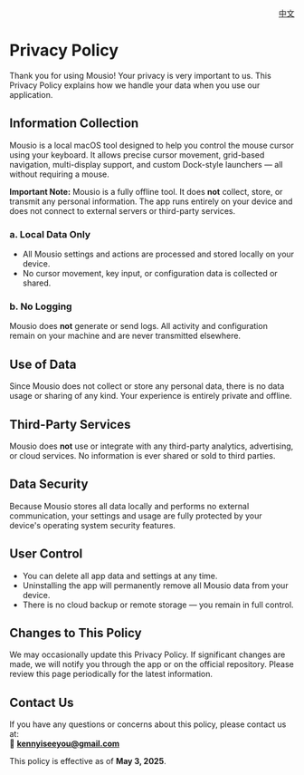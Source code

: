 <p align="right">
  <a href="./privacy-policy.zh.md">中文</a>
</p>
<!--rehype:style=float: right; bottom: -36px; position: relative;-->

Privacy Policy  
===

Thank you for using Mousio! Your privacy is very important to us. This Privacy Policy explains how we handle your data when you use our application.

## Information Collection

Mousio is a local macOS tool designed to help you control the mouse cursor using your keyboard. It allows precise cursor movement, grid-based navigation, multi-display support, and custom Dock-style launchers — all without requiring a mouse.

**Important Note:** Mousio is a fully offline tool. It does **not** collect, store, or transmit any personal information. The app runs entirely on your device and does not connect to external servers or third-party services.

### a. Local Data Only

- All Mousio settings and actions are processed and stored locally on your device.
- No cursor movement, key input, or configuration data is collected or shared.

### b. No Logging

Mousio does **not** generate or send logs. All activity and configuration remain on your machine and are never transmitted elsewhere.

## Use of Data

Since Mousio does not collect or store any personal data, there is no data usage or sharing of any kind. Your experience is entirely private and offline.

## Third-Party Services

Mousio does **not** use or integrate with any third-party analytics, advertising, or cloud services. No information is ever shared or sold to third parties.

## Data Security

Because Mousio stores all data locally and performs no external communication, your settings and usage are fully protected by your device's operating system security features.

## User Control

- You can delete all app data and settings at any time.
- Uninstalling the app will permanently remove all Mousio data from your device.
- There is no cloud backup or remote storage — you remain in full control.

## Changes to This Policy

We may occasionally update this Privacy Policy. If significant changes are made, we will notify you through the app or on the official repository. Please review this page periodically for the latest information.

## Contact Us

If you have any questions or concerns about this policy, please contact us at:  
📧 **kennyiseeyou@gmail.com**

This policy is effective as of **May 3, 2025**.
